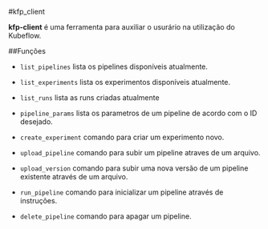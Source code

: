 #kfp_client

**kfp-client** é uma ferramenta para auxiliar o usurário na utilização do Kubeflow.

##Funções

* `list_pipelines` lista os pipelines disponíveis atualmente.

* `list_experiments` lista os experimentos disponíveis atualmente.

* `list_runs` lista as runs criadas atualmente

* `pipeline_params` lista os parametros de um pipeline de acordo com o ID desejado.

* `create_experiment` comando para criar um experimento novo.

* `upload_pipeline` comando para subir um pipeline atraves de um arquivo.

* `upload_version` comando para subir uma nova versão de um pipeline existente através de um arquivo.

* `run_pipeline` comando para inicializar um pipeline através de instruções.

* `delete_pipeline` comando para apagar um pipeline.